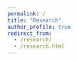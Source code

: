 ```yaml
---
permalink: /
title: "Research"
author_profile: true
redirect_from: 
  - /research/
  - /research.html
---
```


